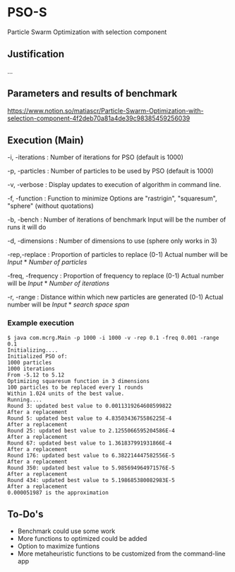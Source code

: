 # PSO-S
Particle Swarm Optimization with selection component

## Justification
...

## Parameters and results of benchmark
https://www.notion.so/matiascr/Particle-Swarm-Optimization-with-selection-component-4f2deb70a81a4de39c98385459256039

## Execution (Main)

-i, -iterations		:		Number of iterations for PSO (default is 1000)

-p, -particles		:		Number of particles to be used by PSO (default is 1000)

-v, -verbose		:		Display updates to execution of algorithm in command line.

-f, -function		:		Function to minimize
						Options are "rastrigin", "squaresum", "sphere" (without quotations)
						
-b, -bench		:		Number of iterations of benchmark
						Input will be the number of runs it will do

-d, -dimensions	:		Number of dimensions to use (sphere only works in 3)

-rep,-replace		:		Proportion of particles to replace (0-1)
						Actual number will be *Input* * *Number of particles*

-freq, -frequency	: 		Proportion of frequency to replace (0-1)
						Actual number will be *Input* * *Number of iterations*
						
-r, -range			:		Distance within which new particles are generated (0-1)
						Actual number will be *Input* * *search space span*
						
### Example execution
```
$ java com.mcrg.Main -p 1000 -i 1000 -v -rep 0.1 -freq 0.001 -range 0.1    
Initializing....
Initialized PSO of:
1000 particles
1000 iterations
From -5.12 to 5.12
Optimizing squaresum function in 3 dimensions
100 particles to be replaced every 1 rounds
Within 1.024 units of the best value.
Running....
Round 3: updated best value to 0.0011319264608599822
After a replacement
Round 5: updated best value to 4.8350343675586225E-4
After a replacement
Round 25: updated best value to 2.1255066595204586E-4
After a replacement
Round 67: updated best value to 1.361837991931866E-4
After a replacement
Round 176: updated best value to 6.382214447582556E-5
After a replacement
Round 350: updated best value to 5.985694964971576E-5
After a replacement
Round 434: updated best value to 5.198685380082983E-5
After a replacement
0.000051987 is the approximation
```
            
## To-Do's

- Benchmark could use some work
- More functions to optimized could be added
- Option to maximize funtions
- More metaheuristic functions to be customized from the command-line app
